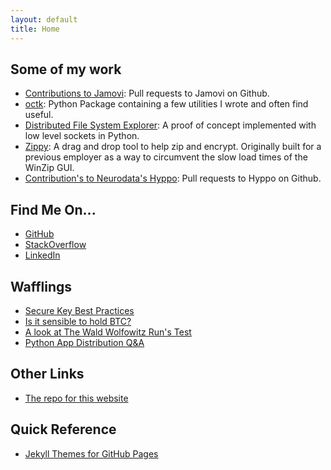 ```yaml
---
layout: default
title: Home
---
```


## Some of my work

- [Contributions to Jamovi](https://github.com/jamovi/jamovi/pulls?q=is%3Apr+author%3Aoakla): Pull requests to Jamovi on Github.
- [octk](https://pypi.org/project/octk/): Python Package containing a few utilities I wrote and often find useful.
- [Distributed File System Explorer](https://github.com/oakla/distributed_fs): A proof of concept implemented with low level sockets in Python. 
- [Zippy](https://github.com/oakla/zippy): A drag and drop tool to help zip and encrypt. Originally built for a previous employer as a way to circumvent the slow load times of the WinZip GUI.
- [Contribution's to Neurodata's Hyppo](https://github.com/search?q=org%3Aneurodata%20is%3Apr%20author%3Aoakla&type=pullrequests): Pull requests to Hyppo on Github.


## Find Me On...

- [GitHub](https://github.com/oakla)
- [StackOverflow](https://stackoverflow.com/users/1820618/alex-oakley)
- [LinkedIn](https://www.linkedin.com/in/alexander-oakley/)

## Wafflings
- [Secure Key Best Practices](pages/writitings/secure-key-best-practices.md)
- [Is it sensible to hold BTC?](pages/writitings/btc-as-a-store-of-value.md)
- [A look at The Wald Wolfowitz Run's Test](pages/learn/stats/Wald-Wolfowitz-Run-Test.html)
- [Python App Distribution Q&A](/pages/writitings/Python-Distribution.md)


## Other Links
- [The repo for this website](https://github.com/oakla/oakla.github.io)


<!-- ![Sir Edmond 'Weary' Dunlop, take in the Bontanical Gardens on my way home from a PCR test](/images/edmund-dunlop.jpg) -->

## Quick Reference
- [Jekyll Themes for GitHub Pages](/pages/jekyll-theme-links.md)

